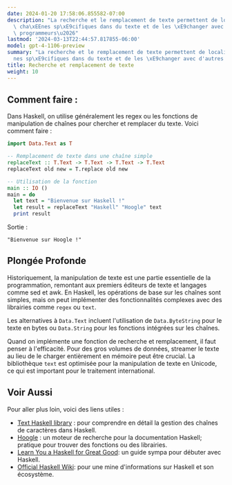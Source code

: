 ```yaml
---
date: 2024-01-20 17:58:06.855582-07:00
description: "La recherche et le remplacement de texte permettent de localiser des\
  \ cha\xEEnes sp\xE9cifiques dans du texte et de les \xE9changer avec d'autres. Les\
  \ programmeurs\u2026"
lastmod: '2024-03-13T22:44:57.817855-06:00'
model: gpt-4-1106-preview
summary: "La recherche et le remplacement de texte permettent de localiser des cha\xEE\
  nes sp\xE9cifiques dans du texte et de les \xE9changer avec d'autres."
title: Recherche et remplacement de texte
weight: 10
---
```


## Comment faire :
Dans Haskell, on utilise généralement les regex ou les fonctions de manipulation de chaînes pour chercher et remplacer du texte. Voici comment faire :

```haskell
import Data.Text as T

-- Remplacement de texte dans une chaîne simple
replaceText :: T.Text -> T.Text -> T.Text -> T.Text
replaceText old new = T.replace old new

-- Utilisation de la fonction
main :: IO ()
main = do
  let text = "Bienvenue sur Haskell !"
  let result = replaceText "Haskell" "Hoogle" text
  print result
```

Sortie :

```
"Bienvenue sur Hoogle !"
```

## Plongée Profonde
Historiquement, la manipulation de texte est une partie essentielle de la programmation, remontant aux premiers éditeurs de texte et langages comme sed et awk. En Haskell, les opérations de base sur les chaînes sont simples, mais on peut implémenter des fonctionnalités complexes avec des librairies comme `regex` ou `text`.

Les alternatives à `Data.Text` incluent l'utilisation de `Data.ByteString` pour le texte en bytes ou `Data.String` pour les fonctions intégrées sur les chaînes.

Quand on implémente une fonction de recherche et remplacement, il faut penser à l'efficacité. Pour des gros volumes de données, streamer le texte au lieu de le charger entièrement en mémoire peut être crucial. La bibliothèque `text` est optimisée pour la manipulation de texte en Unicode, ce qui est important pour le traitement international.

## Voir Aussi
Pour aller plus loin, voici des liens utiles :

- [Text Haskell library](https://hackage.haskell.org/package/text) : pour comprendre en détail la gestion des chaînes de caractères dans Haskell.
- [Hoogle](https://hoogle.haskell.org/) : un moteur de recherche pour la documentation Haskell; pratique pour trouver des fonctions ou des librairies.
- [Learn You a Haskell for Great Good](http://learnyouahaskell.com/): un guide sympa pour débuter avec Haskell.
- [Official Haskell Wiki](https://wiki.haskell.org/Main_Page): pour une mine d'informations sur Haskell et son écosystème.
